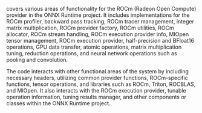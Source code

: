 covers various areas of functionality for the ROCm (Radeon Open Compute) provider in the ONNX Runtime project. It includes implementations for the ROCm profiler, backward pass tracking, ROCm tracer management, integer matrix multiplication, ROCm provider factory, ROCm utilities, ROCm allocator, ROCm stream handling, ROCm execution provider info, MIOpen tensor management, ROCm execution provider, half-precision and BFloat16 operations, GPU data transfer, atomic operations, matrix multiplication tuning, reduction operations, and neural network operations such as pooling and convolution.

The code interacts with other functional areas of the system by including necessary headers, utilizing common provider functions, ROCm-specific functions, tensor operations, and libraries such as ROCm, Triton, ROCBLAS, and MIOpen. It also interacts with the ROCm execution provider, tunable operation information, tuning results manager, and other components or classes within the ONNX Runtime project.